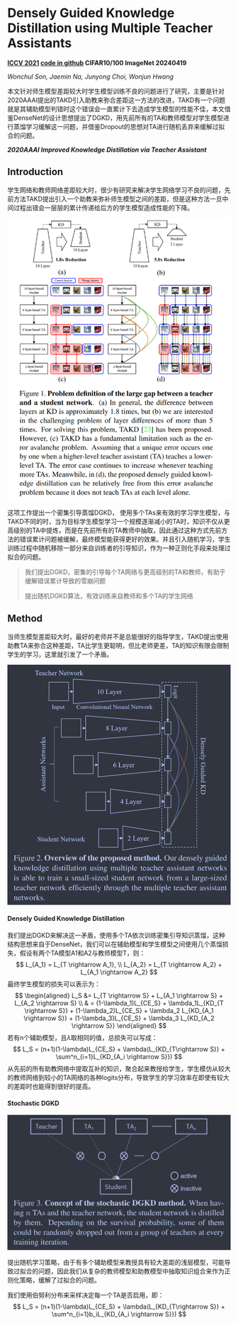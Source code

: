 # Densely Guided Knowledge Distillation using Multiple Teacher Assistants

**[ICCV 2021](https://openaccess.thecvf.com/content/ICCV2021/html/Son_Densely_Guided_Knowledge_Distillation_Using_Multiple_Teacher_Assistants_ICCV_2021_paper.html)	[code in github](https://github.com/wonchulSon/DGKD)	CIFAR10/100  ImageNet	20240419**

*Wonchul Son, Jaemin Na, Junyong Choi, Wonjun Hwang*

本文针对师生模型差距较大时学生模型训练不良的问题进行了研究，主要是针对2020AAAI提出的TAKD引入助教来弥合差距这一方法的改进，TAKD有一个问题就是其辅助模型判错时这个错误会一直累计下去造成学生模型的性能不佳，本文借鉴DenseNet的设计思想提出了DGKD，用先前所有的TA和教师模型对学生模型进行蒸馏学习缓解这一问题，并借鉴Dropout的思想对TA进行随机丢弃来缓解过拟合的问题。

***2020AAAI Improved Knowledge Distillation via Teacher Assistant***

## Introduction

学生网络和教师网络差距较大时，很少有研究来解决学生网络学习不良的问题，先前方法TAKD提出引入一个助教来弥补师生模型之间的差距，但是这种方法一旦中间过程出错会一层层的累计传递给后方的学生模型造成性能的下降。

![image-20240417112323476](imgs/image-20240417112323476.png)

这项工作提出一个密集引导蒸馏DGKD， 使用多个TAs来有效的学习学生模型，与TAKD不同的时，当为目标学生模型学习一个规模逐渐减小的TA时，知识不仅从更高级别的TA中提炼，而是在先前所有的TA教师中抽取，因此通过这种方式先前方法的错误累计问题被缓解，最终模型能获得更好的效果。并且引入随机学习，学生训练过程中随机移除一部分来自训练者的引导知识，作为一种正则化手段来处理过拟合的问题。

> 我们提出DGKD，密集的引导每个TA网络与更高级别的TA和教师，有助于缓解错误累计导致的雪崩问题
>
> 提出随机DGKD算法，有效训练来自教师和多个TA的学生网络

## Method

当师生模型差距较大时，最好的老师并不是总能很好的指导学生，TAKD提出使用助教TA来弥合这种差距，TA比学生更聪明，但比老师更差，TA的知识有限会限制学生的学习，这里就引发了一个矛盾。

![image-20240417113724849](imgs/image-20240417113724849.png)

#### Densely Guided Knowledge Distillation

我们提出DGKD来解决这一矛盾，使用多个TA依次训练密集引导知识蒸馏，这种结构思想来自于DenseNet，我们可以在辅助模型和学生模型之间使用几个蒸馏损失，假设有两个TA模型A1和A2与教师模型T，则：
$$
L_{A_1} = L_{T \rightarrow A_1}, \\
L_{A_2} = L_{T \rightarrow A_2} + L_{A_1 \rightarrow A_2}
$$
最终学生模型的损失可以表示为：
$$
\begin{aligned}
L_S &= L_{T \rightarrow S} + L_{A_1 \rightarrow S} + L_{A_2 \rightarrow S} \\
& = (1-\lambda_1)L_{CE_S} + \lambda_1L_{KD_{T \rightarrow S}} + (1-\lambda_2)L_{CE_S} + \lambda_2 L_{KD_{A_1 \rightarrow S}} + (1-\lambda_3)L_{CE_S} + \lambda_3 L_{KD_{A_2 \rightarrow S}}
\end{aligned}
$$
若有n个辅助模型，且$\lambda$取相同的值，总损失可以写成：
$$
L_S = (n+1)(1-\lambda)L_{CE_S} + \lambda(L_{KD_{T\rightarrow S}} + \sum^n_{i=1}L_{KD_{A_i \rightarrow S}})
$$
从先前的所有助教网络中提取互补的知识，聚合起来教授给学生，学生模仿从较大的教师网络到较小的TA网络的各种logits分布，导致学生的学习效率在即使有较大的差距时也能得到很好的提高。

#### Stochastic DGKD

![image-20240417115640570](imgs/image-20240417115640570.png)

提出随机学习策略，由于有多个辅助模型来教授具有较大差距的浅层模型，可能导致过拟合的问题，因此我们从复杂的教师模型和助教模型中抽取知识组合来作为正则化策略，缓解了过拟合的问题。

我们使用伯努利分布来采样决定每一个TA是否启用，即：
$$
L_S = (n+1)(1-\lambda)L_{CE_S} + \lambda(L_{KD_{T\rightarrow S}} + \sum^n_{i=1}b_iL_{KD_{A_i \rightarrow S}})
$$
